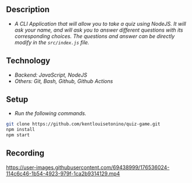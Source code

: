 ## Description
- _A CLI Application that will allow you to take a quiz using NodeJS. It will ask your name, and will ask you to answer different questions with its corresponding choices. The questions and answer can be directly modify in the `src/index.js` file._

## Technology
- _Backend: JavaScript, NodeJS_
- _Others: Git, Bash, Github, Github Actions_

## Setup
- _Run the following commands._
```bash
git clone https://github.com/kentlouisetonino/quiz-game.git
npm install
npm start
```

## Recording
https://user-images.githubusercontent.com/69438999/176536024-114c6c46-1b54-4923-979f-1ca2b9314129.mp4

